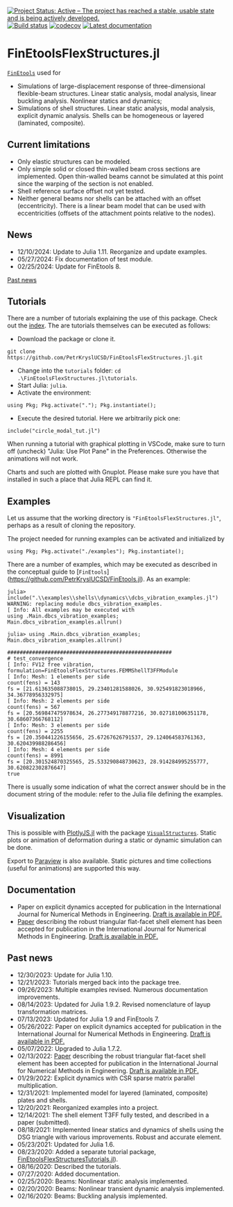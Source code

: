 [![Project Status: Active – The project has reached a stable, usable state and is being actively developed.](http://www.repostatus.org/badges/latest/active.svg)](http://www.repostatus.org/#active)
[![Build status](https://github.com/PetrKryslUCSD/FinEtoolsFlexStructures.jl/workflows/CI/badge.svg)](https://github.com/PetrKryslUCSD/FinEtoolsFlexStructures.jl/actions)
[![codecov](https://codecov.io/gh/PetrKryslUCSD/FinEtoolsFlexStructures.jl/branch/main/graph/badge.svg?token=5MHDMHEFCY)](https://codecov.io/gh/PetrKryslUCSD/FinEtoolsFlexStructures.jl)
[![Latest documentation](https://img.shields.io/badge/docs-latest-blue.svg)](https://petrkryslucsd.github.io/FinEtoolsFlexStructures.jl/dev)


# FinEtoolsFlexStructures.jl

[`FinEtools`](https://github.com/PetrKryslUCSD/FinEtools.jl) used for 
- Simulations of large-displacement response of three-dimensional flexible-beam
  structures. Linear static analysis, modal analysis, linear buckling analysis.
  Nonlinear statics and dynamics;
- Simulations of shell structures. Linear static analysis, modal analysis,
  explicit dynamic analysis. Shells can be homogeneous or layered
  (laminated, composite).

## Current limitations

- Only elastic structures can be modeled.
- Only simple solid or closed thin-walled beam cross sections are implemented.
  Open thin-walled beams cannot be simulated at this point since the warping of
  the section is not enabled.
- Shell reference surface offset not yet tested.
- Neither general beams nor shells can be attached with an offset
  (eccentricity). There is a linear beam model that can be used with
  eccentricities (offsets of the attachment points relative to the nodes).

## News

- 12/10/2024: Update to Julia 1.11. Reorganize and update examples.
- 05/27/2024: Fix documentation of test module.
- 02/25/2024: Update for FinEtools 8.


[Past news](#past-news)


## Tutorials

There are a number of tutorials explaining the use of this package.
Check out the [index](https://github.com/PetrKryslUCSD/FinEtoolsFlexStructures.jl/blob/main/tutorials/index.md). The are tutorials themselves can be executed as
follows:

- Download the package or clone it.
```
git clone https://github.com/PetrKryslUCSD/FinEtoolsFlexStructures.jl.git
```
- Change into the `tutorials` folder: `cd .\FinEtoolsFlexStructures.jl\tutorials`.
- Start Julia: `julia`.
- Activate the environment:
```
using Pkg; Pkg.activate("."); Pkg.instantiate();
```
- Execute the desired tutorial. Here we arbitrarily pick one:
```
include("circle_modal_tut.jl")
```

When running a tutorial with graphical plotting in VSCode, make sure to turn off
(uncheck) "Julia: Use Plot Pane" in the  Preferences. Otherwise the animations
will not work.

Charts and such are plotted with Gnuplot. Please make sure you have that
installed in such a place that Julia  REPL can find it.

## Examples

Let us assume that the working directory   is `"FinEtoolsFlexStructures.jl"`, perhaps
as a result of cloning the repository.

The project needed for running examples can be activated and initialized by
```
using Pkg; Pkg.activate("./examples"); Pkg.instantiate();
```

There are a number of examples, which may be executed as described in the
conceptual guide to [`FinEtools`]
(https://github.com/PetrKryslUCSD/FinEtools.jl). As an example:

```
julia> include(".\\examples\\shells\\dynamics\\dcbs_vibration_examples.jl")                 
WARNING: replacing module dbcs_vibration_examples.             
[ Info: All examples may be executed with                      
using .Main.dbcs_vibration_examples; Main.dbcs_vibration_examples.allrun()       
                  
julia> using .Main.dbcs_vibration_examples; Main.dbcs_vibration_examples.allrun()                         
                  
#####################################################          
# test_convergence
[ Info: FV12 free vibration, formulation=FinEtoolsFlexStructures.FEMMShellT3FFModule                        
[ Info: Mesh: 1 elements per side
count(fens) = 143 
fs = [21.613635088738015, 29.23401281588026, 30.925491823018966, 34.36778956332975]                         
[ Info: Mesh: 2 elements per side   
count(fens) = 567 
fs = [20.569847475978634, 26.277349178877216, 30.027181006351178, 30.68607366768112]                        
[ Info: Mesh: 3 elements per side   
count(fens) = 2255
fs = [20.350441226155656, 25.67267626791537, 29.124064583761363, 30.620439988286456]                        
[ Info: Mesh: 4 elements per side   
count(fens) = 8991
fs = [20.301524870325565, 25.533290848730623, 28.914284995255777, 30.620822302876647]                       
true      
```
There is usually some indication of what the correct answer should be in 
the document string of the module: refer to the Julia file defining the examples.

## Visualization

This is possible with [PlotlyJS.jl](https://github.com/JuliaPlots/PlotlyJS.jl) with the package [`VisualStructures`](https://github.com/PetrKryslUCSD/VisualStructures.jl).
Static plots or animation of deformation during a static or dynamic simulation can be done.

Export to  [Paraview](https://www.paraview.org/)  is also available. Static
pictures and time collections (useful for animations) are supported this way.

## Documentation

- Paper on explicit dynamics accepted for publication  in the
  International Journal for Numerical Methods in Engineering. [Draft is
  available in PDF.](docs/expl-shells-compressed.pdf)
- [Paper](https://doi.org/10.1002/nme.6944) describing the robust
  triangular flat-facet shell element has been accepted for publication in the
  International Journal for Numerical Methods in Engineering. [Draft is
  available in PDF.](docs/shells-submitted.pdf)

## <a name="past-news"></a>Past news

- 12/30/2023: Update for Julia 1.10.
- 12/21/2023: Tutorials merged back into the package tree.
- 09/26/2023: Multiple examples revised. Numerous documentation improvements.
- 08/14/2023: Updated for Julia 1.9.2. Revised nomenclature of layup transformation matrices.
- 07/13/2023: Updated for Julia 1.9 and FinEtools 7.
- 05/26/2022: Paper on explicit dynamics accepted for publication  in the
  International Journal for Numerical Methods in Engineering. [Draft is
  available in PDF.](docs/expl-shells-compressed.pdf)
- 05/07/2022: Upgraded to Julia 1.7.2.
- 02/13/2022: [Paper](https://doi.org/10.1002/nme.6944) describing the robust
  triangular flat-facet shell element has been accepted for publication in the
  International Journal for Numerical Methods in Engineering. [Draft is
  available in PDF.](docs/shells-submitted.pdf)
- 01/29/2022: Explicit dynamics with CSR sparse matrix parallel multiplication.
- 12/31/2021: Implemented model for layered (laminated, composite) plates and shells. 
- 12/20/2021: Reorganized examples into a project.
- 12/14/2021: The shell element T3FF fully tested, and described in a paper (submitted).
- 08/18/2021: Implemented linear statics and dynamics of shells using the DSG triangle with various improvements. Robust and accurate element.
- 05/23/2021: Updated for Julia 1.6.
- 08/23/2020: Added a separate tutorial package, [FinEtoolsFlexStructuresTutorials.jl](https://petrkryslucsd.github.io/FinEtoolsFlexStructuresTutorials.jl)).
- 08/16/2020: Described the tutorials.
- 07/27/2020: Added documentation.
- 02/25/2020: Beams: Nonlinear static analysis implemented.
- 02/20/2020: Beams: Nonlinear transient dynamic analysis implemented.
- 02/16/2020: Beams: Buckling analysis implemented.
